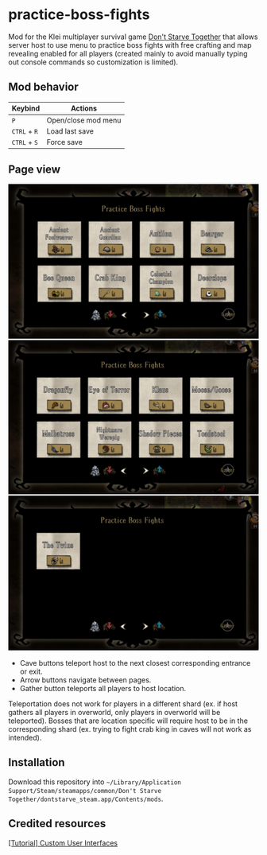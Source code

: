# practice-boss-fights
Mod for the Klei multiplayer survival game [Don't Starve Together](https://www.klei.com/games/dont-starve-together) that allows server host to use menu to practice boss fights with free crafting and map revealing enabled for all players (created mainly to avoid manually typing out console commands so customization is limited).

## Mod behavior
| Keybind | Actions |
| --- | --- |
| `P` | Open/close mod menu |
| `CTRL` + `R` | Load last save |
| `CTRL` + `S` | Force save |

## Page view
<img src="https://github.com/jennifershan/practice-boss-fights/blob/main/Screenshot%202023-06-10%20at%205.15.08%20AM.png" width="550"/> 
<img src="https://github.com/jennifershan/practice-boss-fights/blob/main/Screenshot%202023-06-10%20at%205.14.59%20AM.png" width="550"/> 
<img src="https://github.com/jennifershan/practice-boss-fights/blob/main/Screenshot%202023-06-10%20at%205.15.15%20AM.png" width="550"/> 

- Cave buttons teleport host to the next closest corresponding entrance or exit.
- Arrow buttons navigate between pages.
- Gather button teleports all players to host location.<br>

Teleportation does not work for players in a different shard (ex. if host gathers all players in overworld, only players in overworld will be teleported). Bosses that are location specific will require host to be in the corresponding shard (ex. trying to fight crab king in caves will not work as intended).

## Installation
Download this repository into `~/Library/Application Support/Steam/steamapps/common/Don't Starve Together/dontstarve_steam.app/Contents/mods`.

## Credited resources
[[Tutorial] Custom User Interfaces](https://forums.kleientertainment.com/forums/topic/118009-tutorial-custom-user-interfaces/)
